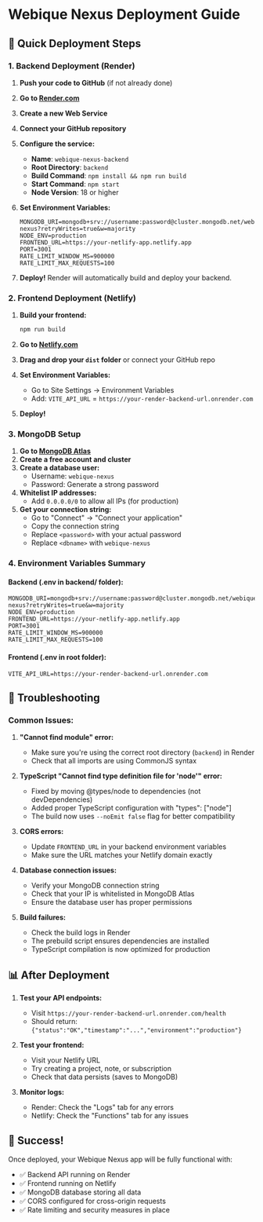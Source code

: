 # Webique Nexus Deployment Guide

## 🚀 Quick Deployment Steps

### 1. Backend Deployment (Render)

1. **Push your code to GitHub** (if not already done)
2. **Go to [Render.com](https://render.com/)**
3. **Create a new Web Service**
4. **Connect your GitHub repository**
5. **Configure the service:**
   - **Name**: `webique-nexus-backend`
   - **Root Directory**: `backend`
   - **Build Command**: `npm install && npm run build`
   - **Start Command**: `npm start`
   - **Node Version**: 18 or higher

6. **Set Environment Variables:**
   ```
   MONGODB_URI=mongodb+srv://username:password@cluster.mongodb.net/webique-nexus?retryWrites=true&w=majority
   NODE_ENV=production
   FRONTEND_URL=https://your-netlify-app.netlify.app
   PORT=3001
   RATE_LIMIT_WINDOW_MS=900000
   RATE_LIMIT_MAX_REQUESTS=100
   ```

7. **Deploy!** Render will automatically build and deploy your backend.

### 2. Frontend Deployment (Netlify)

1. **Build your frontend:**
   ```bash
   npm run build
   ```

2. **Go to [Netlify.com](https://netlify.com/)**
3. **Drag and drop your `dist` folder** or connect your GitHub repo
4. **Set Environment Variables:**
   - Go to Site Settings → Environment Variables
   - Add: `VITE_API_URL` = `https://your-render-backend-url.onrender.com`

5. **Deploy!**

### 3. MongoDB Setup

1. **Go to [MongoDB Atlas](https://cloud.mongodb.com/)**
2. **Create a free account and cluster**
3. **Create a database user:**
   - Username: `webique-nexus`
   - Password: Generate a strong password
4. **Whitelist IP addresses:**
   - Add `0.0.0.0/0` to allow all IPs (for production)
5. **Get your connection string:**
   - Go to "Connect" → "Connect your application"
   - Copy the connection string
   - Replace `<password>` with your actual password
   - Replace `<dbname>` with `webique-nexus`

### 4. Environment Variables Summary

#### Backend (.env in backend/ folder):
```env
MONGODB_URI=mongodb+srv://username:password@cluster.mongodb.net/webique-nexus?retryWrites=true&w=majority
NODE_ENV=production
FRONTEND_URL=https://your-netlify-app.netlify.app
PORT=3001
RATE_LIMIT_WINDOW_MS=900000
RATE_LIMIT_MAX_REQUESTS=100
```

#### Frontend (.env in root folder):
```env
VITE_API_URL=https://your-render-backend-url.onrender.com
```

## 🔧 Troubleshooting

### Common Issues:

1. **"Cannot find module" error:**
   - Make sure you're using the correct root directory (`backend`) in Render
   - Check that all imports are using CommonJS syntax

2. **TypeScript "Cannot find type definition file for 'node'" error:**
   - Fixed by moving @types/node to dependencies (not devDependencies)
   - Added proper TypeScript configuration with "types": ["node"]
   - The build now uses `--noEmit false` flag for better compatibility

3. **CORS errors:**
   - Update `FRONTEND_URL` in your backend environment variables
   - Make sure the URL matches your Netlify domain exactly

4. **Database connection issues:**
   - Verify your MongoDB connection string
   - Check that your IP is whitelisted in MongoDB Atlas
   - Ensure the database user has proper permissions

5. **Build failures:**
   - Check the build logs in Render
   - The prebuild script ensures dependencies are installed
   - TypeScript compilation is now optimized for production

## 📊 After Deployment

1. **Test your API endpoints:**
   - Visit `https://your-render-backend-url.onrender.com/health`
   - Should return: `{"status":"OK","timestamp":"...","environment":"production"}`

2. **Test your frontend:**
   - Visit your Netlify URL
   - Try creating a project, note, or subscription
   - Check that data persists (saves to MongoDB)

3. **Monitor logs:**
   - Render: Check the "Logs" tab for any errors
   - Netlify: Check the "Functions" tab for any issues

## 🎉 Success!

Once deployed, your Webique Nexus app will be fully functional with:
- ✅ Backend API running on Render
- ✅ Frontend running on Netlify  
- ✅ MongoDB database storing all data
- ✅ CORS configured for cross-origin requests
- ✅ Rate limiting and security measures in place
